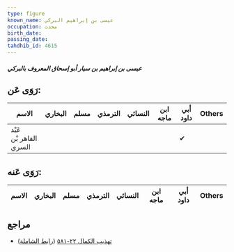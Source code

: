 ```yaml
---
type: figure
known_name: عيسى بن إبراهيم البركي
occupation: محدث
birth_date:
passing_date:
tahdhib_id: 4615
---
```

##### عيسى بن إبراهيم بن سيار أبو إسحاق المعروف بالبركي

## رَوَى عَن:
| الاسم                  | البخاري | مسلم | الترمذي | النسائي | ابن ماجه | أبي داود | Others |
| ---------------------- | ------- | ---- | ------- | ------- | -------- | -------- | ------ |
| عَبْد القاهر بْن السري |         |      |         |         |          | ✔        |        |
## رَوَى عَنه:
| الاسم | البخاري | مسلم | الترمذي | النسائي | ابن ماجه | أبي داود | Others |
| ----- | ------- | ---- | ------- | ------- | -------- | -------- | ------ |
## مراجع
- [تهذيب الكمال ٢٢-٥٨١](obsidian://open?vault=Tahdhib-al-Kamal&file=Figures/٤٦١٥-عيسى%20بن%20إبراهيم%20بن%20سيار%20أبو%20إسحاق%20المعروف%20بالبركي) ([رابط الشاملة](https://shamela.ws/book/3722/11834))